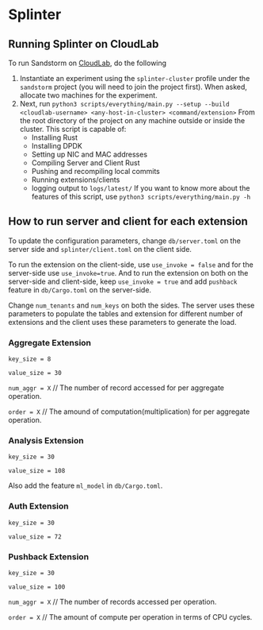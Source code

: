 # Splinter

## Running Splinter on CloudLab
To run Sandstorm on [CloudLab](https://www.cloudlab.us/login.php), do the
following

1. Instantiate an experiment using the `splinter-cluster` profile under the
   `sandstorm` project (you will need to join the project first). When asked,
   allocate two machines for the experiment.
2. Next, run
   `python3 scripts/everything/main.py --setup --build <cloudlab-username> <any-host-in-cluster> <command/extension>`
   From the root directory of the project on any machine outside or inside the cluster.
   This script is capable of:
    - Installing Rust
    - Installing DPDK
    - Setting up NIC and MAC addresses
    - Compiling Server and Client Rust
    - Pushing and recompiling local commits
    - Running extensions/clients
    - logging output to `logs/latest/`
      If you want to know more about the features of this script,
      use `python3 scripts/everything/main.py -h`

## How to run server and client for each extension
To update the configuration parameters, change `db/server.toml` on the server side and `splinter/client.toml` on the client side.

To run the extension on the client-side, use `use_invoke = false` and for the server-side use `use_invoke=true`. And to run the extension on both on the server-side and client-side, keep `use_invoke = true` and add `pushback` feature in `db/Cargo.toml` on the server-side.

Change `num_tenants` and `num_keys` on both the sides. The server uses these parameters to populate the tables and extension for different number of extensions and the client uses these parameters to generate the load.

### Aggregate Extension
`key_size = 8`

`value_size = 30`

`num_aggr = X`	// The number of record accessed for per aggregate operation.

`order = X`	// The amound of computation(multiplication) for per aggregate operation.

### Analysis Extension
`key_size = 30`

`value_size = 108`

Also add the feature `ml_model` in `db/Cargo.toml`.

### Auth Extension
`key_size = 30`

`value_size = 72`

### Pushback Extension
`key_size = 30`

`value_size = 100`

`num_aggr = X` // The number of records accessed per operation.

`order = X` // The amount of compute per operation in terms of CPU cycles.

